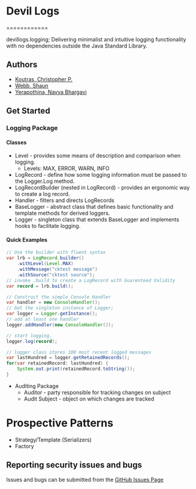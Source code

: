 # Devil Logs
============

devillogs.logging; Delivering minimalist and intuitive logging functionality with no dependencies outside the Java Standard Library.

## Authors
* [Koutras, Christopher P.](https://github.com/cpkoutras)
* [Webb, Shaun](https://github.com/shaunwebb20)
* [Yerapothina, Navya Bhargavi](https://github.com/NavyaBhargaviYerapothina)


## Get Started

### Logging Package
#### Classes
- Level - provides some means of description and comparison when logging.
    - Levels: MAX, ERROR, WARN, INFO
- LogRecord - define how some logging information must be passed to the Logger.Log method.
- LogRecordBuilder (nested in LogRecord) - provides an ergonomic way to create a log record.
- Handler - filters and directs LogRecords
- BaseLogger - abstract class that defines basic functionality and template methods for derived loggers.
- Logger - singleton class that extends BaseLogger and implements hooks to facilitate logging.


#### Quick Examples

```java
// Use the builder with fluent syntax
var lrb = LogRecord.builder()
    .withLevel(Level.MAX)
    .withMessage("cktest message")
    .withSource("cktest source");
// invoke .build to create a LogRecord with Guarenteed Validity
var record = lrb.build();

// Construct the simple Console Handler
var handler = new ConsoleHandler();
// Get the singleton instance of Logger;
var logger = Logger.getInstance();
// add at least one handler
logger.addHandler(new ConsoleHandler());

// start logging. 
logger.log(record);

// logger class stores 100 most recent logged messages
var lastHundred = logger.getRetainedRecords();
for(var retainedRecord: lastHundred) {
    System.out.print(retainedRecord.toString());
}
```

- Auditing Package
    - Auditor - party responsible for tracking changes on subject
    - Audit Subject - object on which changes are tracked

# Prospective Patterns
- Strategy/Template (Serializers)
- Factory

## Reporting security issues and bugs

Issues and bugs can be submitted from the [GitHub Issues Page](https://github.com/CCSU-DesignPatterns/publicfinalprojectf22-devil-logs/issues)
